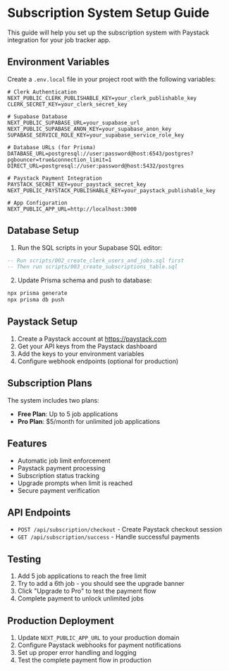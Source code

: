 # Subscription System Setup Guide

This guide will help you set up the subscription system with Paystack integration for your job tracker app.

## Environment Variables

Create a `.env.local` file in your project root with the following variables:

```env
# Clerk Authentication
NEXT_PUBLIC_CLERK_PUBLISHABLE_KEY=your_clerk_publishable_key
CLERK_SECRET_KEY=your_clerk_secret_key

# Supabase Database
NEXT_PUBLIC_SUPABASE_URL=your_supabase_url
NEXT_PUBLIC_SUPABASE_ANON_KEY=your_supabase_anon_key
SUPABASE_SERVICE_ROLE_KEY=your_supabase_service_role_key

# Database URLs (for Prisma)
DATABASE_URL=postgresql://user:password@host:6543/postgres?pgbouncer=true&connection_limit=1
DIRECT_URL=postgresql://user:password@host:5432/postgres

# Paystack Payment Integration
PAYSTACK_SECRET_KEY=your_paystack_secret_key
NEXT_PUBLIC_PAYSTACK_PUBLISHABLE_KEY=your_paystack_publishable_key

# App Configuration
NEXT_PUBLIC_APP_URL=http://localhost:3000
```

## Database Setup

1. Run the SQL scripts in your Supabase SQL editor:

```sql
-- Run scripts/002_create_clerk_users_and_jobs.sql first
-- Then run scripts/003_create_subscriptions_table.sql
```

2. Update Prisma schema and push to database:

```bash
npx prisma generate
npx prisma db push
```

## Paystack Setup

1. Create a Paystack account at https://paystack.com
2. Get your API keys from the Paystack dashboard
3. Add the keys to your environment variables
4. Configure webhook endpoints (optional for production)

## Subscription Plans

The system includes two plans:

- **Free Plan**: Up to 5 job applications
- **Pro Plan**: $5/month for unlimited job applications

## Features

- Automatic job limit enforcement
- Paystack payment processing
- Subscription status tracking
- Upgrade prompts when limit is reached
- Secure payment verification

## API Endpoints

- `POST /api/subscription/checkout` - Create Paystack checkout session
- `GET /api/subscription/success` - Handle successful payments

## Testing

1. Add 5 job applications to reach the free limit
2. Try to add a 6th job - you should see the upgrade banner
3. Click "Upgrade to Pro" to test the payment flow
4. Complete payment to unlock unlimited jobs

## Production Deployment

1. Update `NEXT_PUBLIC_APP_URL` to your production domain
2. Configure Paystack webhooks for payment notifications
3. Set up proper error handling and logging
4. Test the complete payment flow in production
